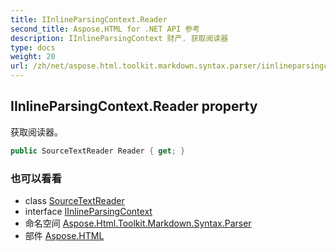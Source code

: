 ```yaml
---
title: IInlineParsingContext.Reader
second_title: Aspose.HTML for .NET API 参考
description: IInlineParsingContext 财产. 获取阅读器
type: docs
weight: 20
url: /zh/net/aspose.html.toolkit.markdown.syntax.parser/iinlineparsingcontext/reader/
---
```

## IInlineParsingContext.Reader property

获取阅读器。

```csharp
public SourceTextReader Reader { get; }
```

### 也可以看看

* class [SourceTextReader](../../../aspose.html.toolkit.markdown.syntax.text/sourcetextreader/)
* interface [IInlineParsingContext](../)
* 命名空间 [Aspose.Html.Toolkit.Markdown.Syntax.Parser](../../iinlineparsingcontext/)
* 部件 [Aspose.HTML](../../../)


